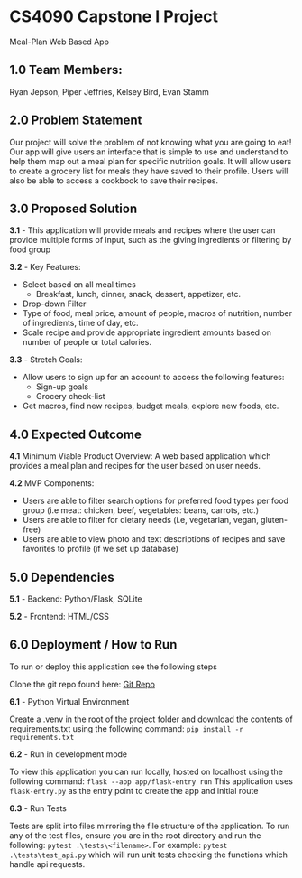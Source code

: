 # CS4090 Capstone I Project
Meal-Plan Web Based App
## 1.0 Team Members:
Ryan Jepson, Piper Jeffries, Kelsey Bird, Evan Stamm

## 2.0 Problem Statement
Our project will solve the problem of not knowing what you are going to eat! Our app will give users an interface that is simple to use and understand to help them map out a meal plan for specific nutrition goals. It will allow users to create a grocery list for meals they have saved to their profile. Users will also be able to access a cookbook to save their recipes.

## 3.0 Proposed Solution
**3.1** - This application will provide meals and recipes where the user can provide multiple forms of input, such as the giving ingredients or filtering by food group

**3.2** - Key Features: 
- Select based on all meal times
    - Breakfast, lunch, dinner, snack, dessert, appetizer, etc.
- Drop-down Filter
- Type of food, meal price, amount of people, macros of nutrition, number of ingredients, time of day, etc.
- Scale recipe and provide appropriate ingredient amounts based on number of people or total calories.

**3.3** - Stretch Goals:
- Allow users to sign up for an account to access the following features: 
    - Sign-up goals
    - Grocery check-list
- Get macros, find new recipes, budget meals, explore new foods, etc.

## 4.0 Expected Outcome
**4.1** Minimum Viable Product Overview: A web based application which provides a meal plan and recipes for the user based on user needs.

**4.2** MVP Components:
- Users are able to filter search options for preferred food types per food group (i.e meat: chicken, beef, vegetables: beans, carrots, etc.)
- Users are able to filter for dietary needs (i.e, vegetarian, vegan, gluten-free)
- Users are able to view photo and text descriptions of recipes and save favorites to profile (if we set up database)


## 5.0 Dependencies

**5.1** - Backend: Python/Flask, SQLite

**5.2** - Frontend: HTML/CSS

## 6.0 Deployment / How to Run
To run or deploy this application see the following steps

Clone the git repo found here: [Git Repo](https://github.com/pjeff1465/capstone_project)

**6.1** - Python Virtual Environment 

Create a .venv in the root of the project folder and download the contents of requirements.txt using the following command: `pip install -r requirements.txt`

**6.2** - Run in development mode

To view this application you can run locally, hosted on localhost using the following command: `flask --app app/flask-entry run`
This application uses `flask-entry.py` as the entry point to create the app and initial route

**6.3** - Run Tests

Tests are split into files mirroring the file structure of the application.
To run any of the test files, ensure you are in the root directory and run the following: `pytest .\tests\<filename>`. For example: `pytest .\tests\test_api.py` which will run unit tests checking the functions which handle api requests. 
